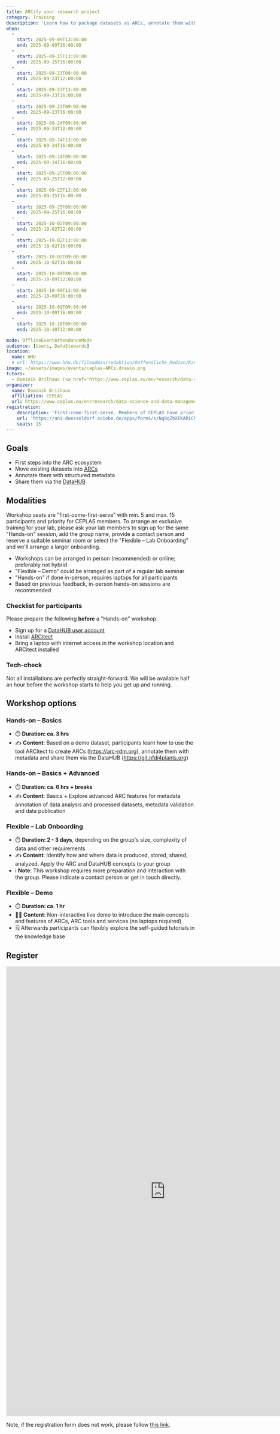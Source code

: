 ```yaml
---
title: ARCify your research project
category: Training
description: 'Learn how to package datasets as ARCs, annotate them with metadata, and share them via the DataHUB.'
when:
  - 
    start: 2025-09-09T13:00:00
    end: 2025-09-09T16:00:00
  - 
    start: 2025-09-15T13:00:00
    end: 2025-09-15T16:00:00
  - 
    start: 2025-09-23T09:00:00
    end: 2025-09-23T12:00:00
  - 
    start: 2025-09-23T13:00:00
    end: 2025-09-23T16:00:00
  - 
    start: 2025-09-23T09:00:00
    end: 2025-09-23T16:00:00
  - 
    start: 2025-09-24T09:00:00
    end: 2025-09-24T12:00:00
  - 
    start: 2025-09-24T13:00:00
    end: 2025-09-24T16:00:00
  - 
    start: 2025-09-24T09:00:00
    end: 2025-09-24T16:00:00
  - 
    start: 2025-09-25T09:00:00
    end: 2025-09-25T12:00:00
  - 
    start: 2025-09-25T13:00:00
    end: 2025-09-25T16:00:00
  - 
    start: 2025-09-25T09:00:00
    end: 2025-09-25T16:00:00
  - 
    start: 2025-10-02T09:00:00
    end: 2025-10-02T12:00:00
  - 
    start: 2025-10-02T13:00:00
    end: 2025-10-02T16:00:00
  - 
    start: 2025-10-02T09:00:00
    end: 2025-10-02T16:00:00
  - 
    start: 2025-10-09T09:00:00
    end: 2025-10-09T12:00:00
  - 
    start: 2025-10-09T13:00:00
    end: 2025-10-09T16:00:00
  - 
    start: 2025-10-09T09:00:00
    end: 2025-10-09T16:00:00
  - 
    start: 2025-10-10T09:00:00
    end: 2025-10-10T12:00:00

mode: OfflineEventAttendanceMode
audience: [Users, DataStewards]
location:
  name: HHU
  # url: https://www.hhu.de/fileadmin/redaktion/Oeffentliche_Medien/Karten-Anfahrtplaene-HHU/Infocenter_Lage_und_Anreise/HHU_Campusplan.jpg
image: ~/assets/images/events/ceplas-ARCs.drawio.png
tutors:
  - Dominik Brilhaus (<a href="https://www.ceplas.eu/en/research/data-science-and-data-management">CEPLAS Data</a>)
organizer:
  name: Dominik Brilhaus
  affiliation: CEPLAS
  url: https://www.ceplas.eu/en/research/data-science-and-data-management
registration:
    description: 'First-come-first-serve. Members of CEPLAS have priority. Everyone else is welcome, if seats are available.' 
    url: 'https://uni-duesseldorf.sciebo.de/apps/forms/s/Nq8qZbXEKARiCNxHNX7NYpZB'
    seats: 15
---
```


## Goals

- First steps into the ARC ecosystem
- Move existing datasets into <a href="https://arc-rdm.org/" target="_blank">ARCs</a>
- Annotate them with structured metadata
- Share them via the <a href="https://git.nfdi4plants.org" target="_blank">DataHUB</a>

## Modalities

Workshop seats are "first-come-first-serve" with min. 5 and max. 15 participants and priority for CEPLAS members.
To arrange an exclusive training for your lab, please ask your lab members to sign up for the same "Hands-on" session, add the group name, provide a contact person and reserve a suitable seminar room or select the "Flexible – Lab Onboarding" and we'll arrange a larger onboarding. 

- Workshops can be arranged in person (recommended) or online; preferably not hybrid
- "Flexible – Demo" could be arranged as part of a regular lab seminar
- "Hands-on" if done in-person, requires laptops for all participants
- Based on previous feedback, in-person hands-on sessions are recommended

### Checklist for participants

Please prepare the following **before** a "Hands-on" workshop.

- Sign up for a [DataHUB user account](https://register.nfdi4plants.org/)
- Install [ARCitect](https://nfdi4plants.github.io/nfdi4plants.knowledgebase/arcitect/)
- Bring a laptop with internet access in the workshop location and ARCitect installed

### Tech-check

Not all installations are perfectly straight-forward. We will be available half an hour before the workshop starts to help you get up and running.

## Workshop options

### Hands-on – Basics

- ⏱️ **Duration: ca. 3 hrs**
- ✍️ **Content**: Based on a demo dataset, participants learn how to use the tool ARCitect to create ARCs (https://arc-rdm.org), annotate them with metadata and share them via the DataHUB (https://git.nfdi4plants.org)

### Hands-on – Basics + Advanced

- ⏱️ **Duration: ca. 6 hrs + breaks**
- ✍️ **Content**: Basics + Explore advanced ARC features for metadata annotation of data analysis and processed datasets, metadata validation and data publication

### Flexible – Lab Onboarding

- ⏱️ **Duration: 2 - 3 days**, depending on the group's size, complexity of data and other requirements
- ✍️ **Content**: Identify how and where data is produced, stored, shared, analyzed. Apply the ARC and DataHUB concepts to your group
- ℹ️ **Note**: This workshop requires more preparation and interaction with the group. Please indicate a contact person or get in touch directly. 

### Flexible – Demo

- ⏱️ **Duration: ca. 1 hr**
- 🧑‍🏫 **Content**: Non-interactive live demo to introduce the main concepts and features of ARCs, ARC tools and services (no laptops required)
- 🗒️ Afterwards participants can flexibly explore the self-guided tutorials in the knowledge base

## Register

<embed type="text/html" src="https://uni-duesseldorf.sciebo.de/apps/forms/embed/Nq8qZbXEKARiCNxHNX7NYpZB" width="850" height="1200"> 

Note, if the registration form does not work, please follow [this link](https://uni-duesseldorf.sciebo.de/apps/forms/s/Nq8qZbXEKARiCNxHNX7NYpZB). 
